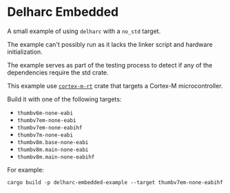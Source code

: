 Delharc Embedded
================

A small example of using `delharc` with a `no_std` target.

The example can't possibly run as it lacks the linker script and hardware initialization.

The example serves as part of the testing process to detect if any of the dependencies require the std crate.

This example use [`cortex-m-rt`](https://crates.io/crates/cortex-m-rt) crate that targets a Cortex-M microcontroller.

Build it with one of the following targets:

* `thumbv6m-none-eabi`
* `thumbv7em-none-eabi`
* `thumbv7em-none-eabihf`
* `thumbv7m-none-eabi`
* `thumbv8m.base-none-eabi`
* `thumbv8m.main-none-eabi`
* `thumbv8m.main-none-eabihf`

For example:
```
cargo build -p delharc-embedded-example --target thumbv7em-none-eabihf
```

